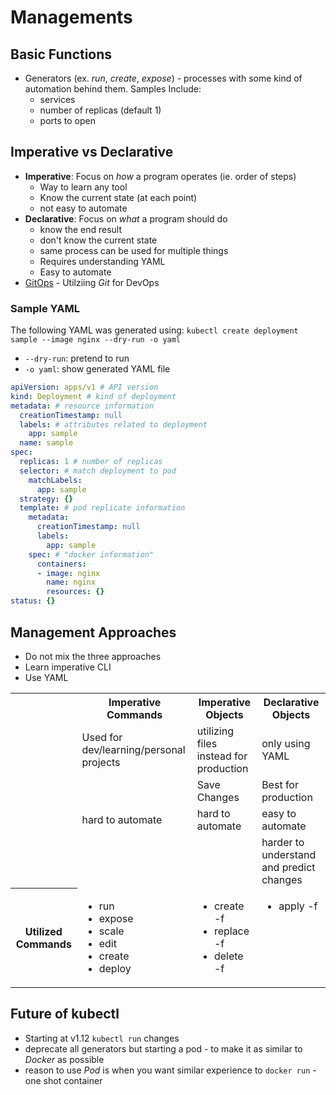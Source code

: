 # Managements
## Basic Functions
* Generators (ex. _run_, _create_, _expose_) - processes with some kind of automation behind them. Samples Include:
  * services 
  * number of replicas (default 1)
  * ports to open
  
## Imperative vs Declarative 
* **Imperative**: Focus on _how_ a program operates (ie. order of steps) 
  * Way to learn any tool 
  * Know the current state (at each point)
  * not easy to automate
* **Declarative**: Focus on _what_ a program should do 
  * know the end result
  * don't know the current state 
  * same process can be used for multiple things 
  * Requires understanding YAML 
  * Easy to automate
* [GitOps](https://about.gitlab.com/topics/gitops/) - Utilziing _Git_ for DevOps
 
### Sample YAML
The following YAML was generated using: `kubectl create deployment sample --image nginx --dry-run -o yaml`
* `--dry-run`: pretend to run 
* `-o yaml`: show generated YAML file

```yaml
apiVersion: apps/v1 # API version  
kind: Deployment # kind of deployment
metadata: # resource information 
  creationTimestamp: null
  labels: # attributes related to deployment 
    app: sample
  name: sample
spec:  
  replicas: 1 # number of replicas
  selector: # match deployment to pod 
    matchLabels:
      app: sample
  strategy: {}
  template: # pod replicate information 
    metadata:
      creationTimestamp: null
      labels:
        app: sample
    spec: # "docker information" 
      containers: 
      - image: nginx
        name: nginx
        resources: {}
status: {}
```

## Management Approaches
* Do not mix the three approaches 
* Learn imperative CLI 
* Use YAML 

<table>
  <tr>
    <th></th>
    <th>Imperative Commands</th>
    <th>Imperative Objects</th>
    <th>Declarative Objects</th>
  </tr>
  <tr>
    <td></td>
    <td>Used for dev/learning/personal projects</td>
    <td>utilizing files instead for production</td>
    <td>only using YAML</td>
  </tr>
  <tr>
    <td></td>
    <td></td>
    <td>Save Changes</td>
    <td>Best for production</td>
  </tr>
  <tr>
    <td></td>
    <td>hard to automate</td>
    <td>hard to automate</td>
    <td>easy to automate</td>
  </tr>
  <tr>
    <td></td>
    <td></td>
    <td></td>
    <td>harder to understand and predict changes</td>
  </tr>
  <tr>
    <th>Utilized Commands</th>
    <td valign="top">
      <ul valign="top">
        <li>run</li>
        <li>expose</li>
        <li>scale</li>
        <li>edit</li>
        <li>create</li>
        <li>deploy</li>
      </ul>
    </td>
    <td valign="top">
      <ul valign="top">
        <li>create -f</li>
        <li>replace -f</li>
        <li>delete -f</li>
      </ul>
    </td>
    <td valign="top">
      <ul valign="top">
        <li>apply -f</li>
      </ul>
    </td>
  </tr>
</table>


## Future of kubectl
* Starting at v1.12 `kubectl run` changes
* deprecate all generators but starting a pod - to make it as similar to _Docker_ as possible
* reason to use _Pod_ is when you want similar experience to `docker run` - one shot container 

